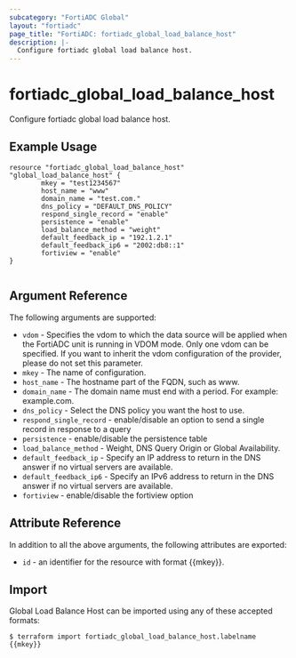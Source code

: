 ```yaml
---
subcategory: "FortiADC Global"
layout: "fortiadc"
page_title: "FortiADC: fortiadc_global_load_balance_host"
description: |-
  Configure fortiadc global load balance host.
---
```


# fortiadc_global_load_balance_host
Configure fortiadc global load balance host.

## Example Usage
```hcl
resource "fortiadc_global_load_balance_host" "global_load_balance_host" {
        mkey = "test1234567"
        host_name = "www"
        domain_name = "test.com."
        dns_policy = "DEFAULT_DNS_POLICY"
        respond_single_record = "enable"
        persistence = "enable"
        load_balance_method = "weight"
        default_feedback_ip = "192.1.2.1"
        default_feedback_ip6 = "2002:db8::1"
        fortiview = "enable"
}


```

## Argument Reference

The following arguments are supported:

* `vdom` - Specifies the vdom to which the data source will be applied when the FortiADC unit is running in VDOM mode. Only one vdom can be specified. If you want to inherit the vdom configuration of the provider, please do not set this parameter.
* `mkey` - The name of configuration.
* `host_name` - The hostname part of the FQDN, such as www.
* `domain_name` - The domain name must end with a period. For example: example.com.
* `dns_policy` - Select the DNS policy you want the host to use.
* `respond_single_record` - enable/disable an option to send a single record in response to a query
* `persistence` - enable/disable the persistence table
* `load_balance_method` - Weight, DNS Query Origin or Global Availability.
* `default_feedback_ip` - Specify an IP address to return in the DNS answer if no virtual servers are available.
* `default_feedback_ip6` - Specify an IPv6 address to return in the DNS answer if no virtual servers are available.
* `fortiview` - enable/disable the fortiview option


## Attribute Reference

In addition to all the above arguments, the following attributes are exported:
* `id` - an identifier for the resource with format {{mkey}}.

## Import
 Global Load Balance Host can be imported using any of these accepted formats:
```
$ terraform import fortiadc_global_load_balance_host.labelname {{mkey}}
```
